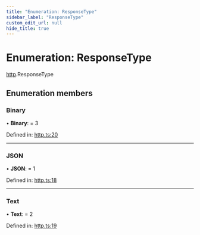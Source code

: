 ```yaml
---
title: "Enumeration: ResponseType"
sidebar_label: "ResponseType"
custom_edit_url: null
hide_title: true
---
```


# Enumeration: ResponseType

[http](../modules/http.md).ResponseType

## Enumeration members

### Binary

• **Binary**: = 3

Defined in: [http.ts:20](https://github.com/tauri-apps/tauri/blob/a68b4ee8/tooling/api/src/http.ts#L20)

___

### JSON

• **JSON**: = 1

Defined in: [http.ts:18](https://github.com/tauri-apps/tauri/blob/a68b4ee8/tooling/api/src/http.ts#L18)

___

### Text

• **Text**: = 2

Defined in: [http.ts:19](https://github.com/tauri-apps/tauri/blob/a68b4ee8/tooling/api/src/http.ts#L19)
